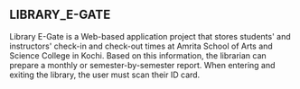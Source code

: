 ## LIBRARY_E-GATE

Library E-Gate is a Web-based application project that stores students' and instructors' check-in and check-out times at Amrita School of Arts and Science College in Kochi. Based on this information, the librarian can prepare a monthly or semester-by-semester report. When entering and exiting the library, the user must scan their ID card. 

